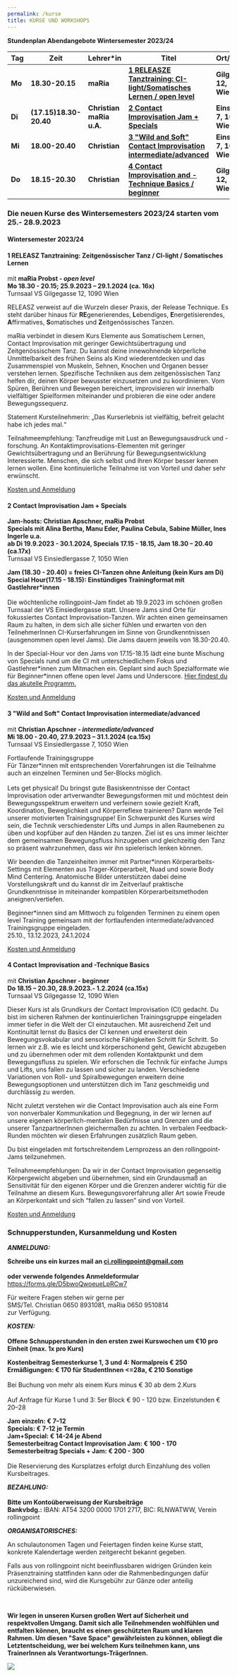 ```yaml
---
permalink: /kurse
title: KURSE UND WORKSHOPS
---
```

**Stundenplan Abendangebote Wintersemester 2023/24**

| Tag    | Zeit                   | Lehrer*in                | Titel                                                                         | Ort/Turnsaal                  |
| ------ | ---------------------- | ------------------------ | ----------------------------------------------------------------------------- | ----------------------------- |
| **Mo** | **18.30-20.15**        | **maRia**                | **[ 1 RELEASZE Tanztraining: CI-light/Somatisches Lernen / open level](#mo)** | **Gilgegasse 12, 1090 Wien**  |
| **Di** | **(17.15)18.30-20.40** | **Christian maRia u.A.** | **[2 Contact Improvisation Jam + Specials](#di)**                             | **Einsiedlerg. 7, 1050 Wien** |
| **Mi** | **18.00-20.40**        | **Christian**            | **[3 "Wild and Soft" Contact Improvisation intermediate/advanced](#mi)**      | **Einsiedlerg. 7, 1050 Wien** |
| **Do** | **18.15-20.30**        | **Christian**            | **[4 Contact Improvisation and -Technique Basics / beginner ](#do)**          | **Gilgegasse 12, 1090 Wien**  |

### Die neuen Kurse des Wintersemesters 2023/24 starten vom 25.- 28.9.2023

<div class="named-anchor" id="mo"></div>

#### Wintersemester 2023/24

#### 1 RELEASZ Tanztraining: Zeitgenössischer Tanz / CI-light / Somatisches Lernen

mit **maRia Probst - *open level***\
**Mo 18.30 - 20.15; 25.9.2023 – 29.1.2024 (ca. 16x)**\
Turnsaal VS Gilgegasse 12, 1090 Wien

RELEASZ verweist auf die Wurzeln dieser Praxis, der Release Technique. Es steht darüber
hinaus für **RE**generierendes, **L**ebendiges, **E**nergetisierendes, **A**ffirmatives, **S**omatisches und
**Z**eitgenössisches Tanzen. 

maRia verbindet in diesem Kurs Elemente aus
Somatischem Lernen, Contact Improvisation mit geringer Gewichtsübertragung und
Zeitgenössischem Tanz. Du kannst deine innewohnende körperliche Unmittelbarkeit des frühen Seins als  Kind wiederentdecken und das Zusammenspiel von Muskeln, Sehnen, Knochen und
Organen besser verstehen lernen. Spezifische Techniken aus dem zeitgenössischen Tanz
helfen dir, deinen Körper bewusster einzusetzen und zu koordinieren. Vom Spüren, Berühren und Bewegen bereichert, improvisieren wir innerhalb vielfältiger Spielformen miteinander und probieren die eine oder andere Bewegungssequenz.

Statement Kursteilnehmerin: „Das Kurserlebnis ist vielfältig, befreit gelacht habe ich jedes
mal.“ 

Teilnahmeempfehlung: Tanzfreudige mit Lust an Bewegungsausdruck und -forschung. An Kontaktimprovisations-Elementen mit geringer Gewichtsübertragung und an Berührung für Bewegungsentwicklung Interessierte. Menschen, die sich selbst und ihren Körper besser kennen lernen wollen. Eine kontinuierliche Teilnahme ist von Vorteil und daher sehr erwünscht.

[Kosten und Anmeldung](#kosten)

<div class="named-anchor" id="di"></div>

#### 2 Contact Improvisation Jam + Specials

**Jam-hosts: Christian Apschner, maRia Probst** \
**Specials mit Alina Bertha, Manu Eder, Paulina Cebula, Sabine Müller, Ines Ingerle u.a.**\
**ab Di 19.9.2023 - 30.1.2024, Specials 17.15 - 18.15, Jam 18.30 – 20.40 (ca.17x)**\
Turnsaal VS Einsiedlergasse 7, 1050 Wien

**Jam (18.30 - 20.40) = freies CI-Tanzen ohne Anleitung (kein Kurs am Di)**\
**Special Hour(17.15 - 18.15): Einstündiges Trainingformat mit Gastlehrer*innen**\
\
Die wöchtenliche rollingpoint-Jam findet ab 19.9.2023 im schönen großen Turnsaal der VS Einsiedlergasse statt. Unsere Jams sind Orte für fokussiertes Contact Improvisation-Tanzen. Wir achten einen gemeinsamen Raum zu halten, in dem sich alle sicher fühlen und erwarten von den TeilnehmerInnen CI-Kurserfahrungen im Sinne von Grundkenntnissen (ausgenommen open level Jams). Die Jams dauern jeweils von 18.30-20.40.

In der Special-Hour vor den Jams von 17.15-18.15 lädt eine bunte Mischung von Specials rund um die CI mit unterschiedlichem Fokus und Gastlehrer\*innen zum Mitmachen ein. Geplant sind auch Spezialformate wie für Beginner\*innen offene open level Jams und Underscore. [Hier findest du das akutelle Programm.](/jams#special)

[Kosten und Anmeldung](#kosten)

<div class="named-anchor" id="mi"></div>

#### **3 "Wild and Soft" Contact Improvisation intermediate/advanced**

mit **Christian Apschner *\- intermediate/advanced***\
**Mi 18.00 - 20.40, 27.9.2023 – 31.1.2024 (ca.15x)**\
Turnsaal VS Einsiedlergasse 7, 1050 Wien

Fortlaufende Trainingsgruppe\
Für Tänzer*innen mit entsprechenden Vorerfahrungen ist die Teilnahme auch an einzelnen Terminen und 5er-Blocks möglich.\
\
Lets get physical! Du bringst gute Basiskenntnisse der Contact Improvisation oder artverwandter Bewegungsformen mit und möchtest dein Bewegungsspektrum erweitern und verfeinern sowie gezielt Kraft, Koordination, Beweglichkeit und Körperreflexe trainieren? Dann werde Teil unserer motivierten Trainingsgruppe! Ein Schwerpunkt des Kurses wird sein, die Technik verschiedenster Lifts und Jumps in allen Raumebenen zu üben und kopfüber auf den Händen zu tanzen. Ziel ist es uns immer leichter dem gemeinsamen Bewegungsfluss hinzugeben und gleichzeitig den Tanz so präsent wahrzunehmen, dass wir ihn spielerisch lenken können. 

Wir beenden die Tanzeinheiten immer mit Partner*innen Körperarbeits-Settings mit Elementen aus Trager-Körperarbeit, Nuad und sowie Body Mind Centering.  Anatomische Bilder unterstützen dabei deine Vorstellungskraft und du kannst dir im Zeitverlauf praktische Grundkenntnisse in miteinander kompatiblen Körperarbeitsmethoden aneignen/vertiefen.

Beginner*innen sind am Mittwoch zu folgenden Terminen zu einem open level Training gemeinsam mit der fortlaufenden intermediate/advanced Trainingsgruppe eingeladen.\
25.10., 13.12.2023, 24.1.2024

[Kosten und Anmeldung](#kosten)

<div class="named-anchor" id="do"></div>

#### 4  Contact Improvisation and -Technique Basics

mit **Christian Apschner - beginner**\
**Do 18.15 – 20.30, 28.9.2023.- 1.2.2024 (ca.15x)**\
Turnsaal VS Gilgegasse 12, 1090 Wien

Dieser Kurs ist als Grundkurs der Contact Improvisation (CI) gedacht. Du bist im sicheren Rahmen der kontinuierlichen Trainingsgruppe eingeladen immer tiefer in die Welt der CI einzutauchen. Mit ausreichend Zeit und Kontinuität lernst du Basics der CI kennen und erweiterst dein Bewegungsvokabular und sensorische Fähigkeiten Schritt für Schritt. So lernen wir z.B. wie es leicht und körperschonend geht, Gewicht abzugeben und zu übernehmen oder mit dem rollenden Kontaktpunkt und dem Bewegungsfluss zu spielen. Wir erforschen die Technik für einfache Jumps und Lifts, uns fallen zu lassen und sicher zu landen. Verschiedene Variationen von Roll- und Spiralbewegungen erweitern deine Bewegungsoptionen und unterstützen dich im Tanz geschmeidig und durchlässig zu werden.

Nicht zuletzt verstehen wir die Contact Improvisation auch als eine Form von nonverbaler Kommunikation und Begegnung, in der wir lernen auf unsere eigenen körperlich-mentalen Bedürfnisse und Grenzen und die unserer TanzpartnerInnen gleichermaßen zu achten. In verbalen Feedback-Runden möchten wir diesen Erfahrungen zusätzlich Raum geben.

Du bist eingeladen mit fortschreitendem Lernprozess an den rollingpoint-Jams teilzunehmen.

Teilnahmeempfehlungen: Da wir in der Contact Improvisation gegenseitig Körpergewicht abgeben und übernehmen, sind ein Grundausmaß an Sensitivität für den eigenen Körper und die Grenzen anderer wichtig für die Teilnahme an diesem Kurs. Bewegungsvorerfahrung aller Art sowie Freude an Körperkontakt und sich “fallen zu lassen” sind von Vorteil.

[Kosten und Anmeldung](#kosten)

<div class="named-anchor" id="kosten"></div>

### Schnupperstunden, Kursanmeldung und Kosten

***ANMELDUNG:*** 

**Schreibe uns ein kurzes mail an ci.rollingpoint@gmail.com**\
\
**oder verwende folgendes Anmeldeformular**\
<https://forms.gle/D5bwoQwoeueLpRCw7>

Für weitere Fragen stehen wir gerne per \
SMS/Tel. Christian 0650 8931081, maRia 0650 9510814\
zur Verfügung.

***KOSTEN:***\
\
**Offene Schnupperstunden in den ersten zwei Kurswochen um €10 pro Einheit (max. 1x pro Kurs)**

**Kostenbeitrag Semesterkurse 1, 3 und 4: Normalpreis € 250**\
**Ermäßigungen: € 170 für StudentInnen <=28a, € 210 Sonstige**\
\
Bei Buchung von mehr als einem Kurs minus € 30 ab dem 2.Kurs\
\
Auf Anfrage für Kurse 1 und 3: 5﻿er Block € 90 - 120 bzw. Einzelstunden € 20–28

**Jam einzeln: € 7–12**\
**Specials: € 7-12 je Termin**\
**Jam+Special: € 14-24 je Abend**\
**Semesterbeitrag Contact Improvisation Jam: € 100 - 170**\
**Semesterbeitrag Specials + Jam: € 200 - 300**\
\
Die Reservierung des Kursplatzes erfolgt durch Einzahlung des vollen Kursbeitrages.

***BEZAHLUNG:***\
\
**Bitte um Kontoüberweisung der Kursbeiträge**\
**Bankvbdg.:** IBAN: AT54 3200 0000 1701 2717, BIC: RLNWATWW, Verein rollingpoint

***ORGANISATORISCHES:***

An schulautonomen Tagen und Feiertagen finden keine Kurse statt, konkrete Kalendertage werden zeitgerecht bekannt gegeben.

Falls aus von rollingpoint nicht beeinflussbaren widrigen Gründen kein Präsenztraining stattfinden kann oder die Rahmenbedingungen dafür unzureichend sind, wird die Kursgebühr zur Gänze oder anteilig rücküberwiesen.

&nbsp;

**Wir legen in unseren Kursen großen Wert auf Sicherheit und respektvollen Umgang. Damit sich alle Teilnehmenden wohlfühlen und entfalten können, braucht es einen geschützten Raum und klaren Rahmen. Um diesen "Save Space" gewährleisten zu können, obliegt die Letztentscheidung, wer bei welchem Kurs teilnehmen kann, uns TrainerInnen als Verantwortungs-TrägerInnen.**

![](/assets/uploads/img_0197.jpg)